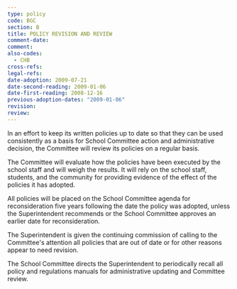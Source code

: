 ```yaml
---
type: policy
code: BGC
section: B
title: POLICY REVISION AND REVIEW
comment-date:
comment:
also-codes:
  - CHB
cross-refs:
legal-refs:
date-adoption: 2009-07-21
date-second-reading: 2009-01-06
date-first-reading: 2008-12-16
previous-adoption-dates: "2009-01-06"
revision: 
review: 
---
```


In an effort to keep its written policies up to date so that they can be used consistently as a basis for School Committee action and administrative decision, the Committee will review its policies on a regular basis.  

The Committee will evaluate how the policies have been executed by the school staff and will weigh the results.  It will rely on the school staff, students, and the community for providing evidence of the effect of the policies it has adopted.

All policies will be placed on the School Committee agenda for reconsideration five years following the date the policy was adopted, unless the Superintendent recommends or the School Committee approves an earlier date for reconsideration.

The Superintendent is given the continuing commission of calling to the Committee's attention all policies that are out of date or for other reasons appear to need revision.

The School Committee directs the Superintendent to periodically recall all policy and regulations manuals for administrative updating and Committee review.

